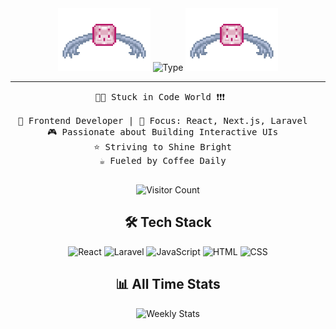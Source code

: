 <div align="center">

  <img src="https://github.com/akmaldarrya/akmaldarrya/blob/main/logo.gif" height="100" />
  <img src="https://readme-typing-svg.demolab.com?font=Fira+Code&weight=600&size=27&pause=1000&color=b6c4de&width=435&lines=Hi%2C+I'm+Akmal+Darrya+Fawwaz+!!" alt="Type" />
  <img src="https://github.com/akmaldarrya/akmaldarrya/blob/main/logo.gif" height="100" />

  <hr />

  <pre>
🧑‍💻 Stuck in Code World ❗❗❗   

👾 Frontend Developer | 🚀 Focus: React, Next.js, Laravel  
🎮 Passionate about Building Interactive UIs  
⭐ Striving to Shine Bright  
☕ Fueled by Coffee Daily  
  </pre>

  <div align="center">
    <img src="https://visitcount.itsvg.in/api?id=akmaldarrya&label=Profile%20Views&color=6&icon=6" alt="Visitor Count" />
  </div>

  <h2>🛠️ Tech Stack</h2>
  <div align="center">
    <img src="https://img.shields.io/badge/React-20232A?style=for-the-badge&logo=react&logoColor=61DAFB" alt="React" />
    <img src="https://img.shields.io/badge/Laravel-FF2D20?style=for-the-badge&logo=laravel&logoColor=white" alt="Laravel" />
    <img src="https://img.shields.io/badge/JavaScript-F7DF1E?style=for-the-badge&logo=javascript&logoColor=black" alt="JavaScript" />
    <img src="https://img.shields.io/badge/HTML-E34F26?style=for-the-badge&logo=html5&logoColor=white" alt="HTML" />
    <img src="https://img.shields.io/badge/CSS-1572B6?style=for-the-badge&logo=css3&logoColor=white" alt="CSS" />
  </div>

  <h2>📊 All Time Stats</h2>
  <img width="80%" alt="Weekly Stats" src="https://github-readme-stats.vercel.app/api/wakatime?username=akmaldrrya&border_radius=5px&theme=dark&bg_color=0d1117&border_color=30363d&icon_color=79c0ff&show_icons=true&disable_animations=true&custom_title=Playtime%20Stats&title_color=f0a500">

  <br>

</div>
